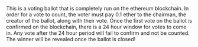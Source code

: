 This is a voting ballot that is completely run on the ethereum blockchain. In order for a vote to count, 
the voter must pay 0.1 ether to the chairman, the creator of the ballot, along with their vote. Once the 
first vote on the ballot is confirmed on the blockchain, there is a 24 hour window for votes to come in. 
Any vote after the 24 hour period will fail to confirm and not be counted. The winner will be revealed 
once the ballot is closed!
